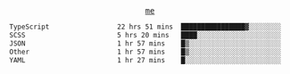 <p align="center">
  <samp>
    <a href="https://yiwwhl.com">me</a>
  </samp>
</p>

<!--START_SECTION:waka-->

```txt
TypeScript                 22 hrs 51 mins  ████████████████▓░░░░░░░░   67.04 %
SCSS                       5 hrs 20 mins   ████░░░░░░░░░░░░░░░░░░░░░   15.66 %
JSON                       1 hr 57 mins    █▒░░░░░░░░░░░░░░░░░░░░░░░   05.75 %
Other                      1 hr 57 mins    █▒░░░░░░░░░░░░░░░░░░░░░░░   05.72 %
YAML                       1 hr 27 mins    █░░░░░░░░░░░░░░░░░░░░░░░░   04.28 %
```

<!--END_SECTION:waka-->